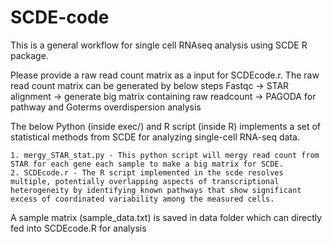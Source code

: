 # SCDE-code


This is a general workflow for single cell RNAseq analysis using SCDE R package.

Please provide a raw read count matrix as a input for SCDEcode.r. The raw read count matrix can be generated by below steps
Fastqc -> STAR alignment -> generate big matrix containing raw readcount -> PAGODA for pathway and Goterms overdispersion analysis

The below Python (inside exec/) and R script (inside R) implements a set of statistical methods from SCDE for analyzing single-cell RNA-seq data.
  
    1. mergy_STAR_stat.py - This python script will mergy read count from STAR for each gene each sample to make a big matrix for SCDE.
    2. SCDEcode.r - The R script implemented in the scde resolves multiple, potentially overlapping aspects of transcriptional heterogeneity by identifying known pathways that show significant excess of coordinated variability among the measured cells.
    
A sample matrix (sample_data.txt) is saved in data folder which can directly fed into SCDEcode.R for analysis
    
